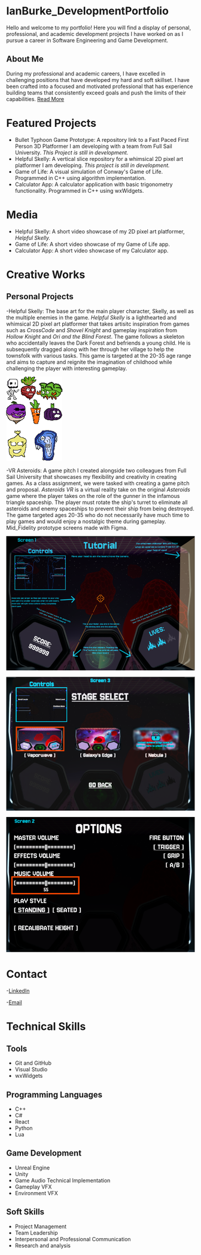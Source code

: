 # IanBurke_DevelopmentPortfolio
Hello and welcome to my portfolio! Here you will find a display of personal, professional, and academic development projects I have worked on as I pursue a career in Software Engineering and Game Development.

## About Me
During my professional and academic careers, I have excelled in challenging positions that have developed my hard and soft skillset. I have been crafted into a focused and motivated professional that has experience building teams that consistently exceed goals and push the limits of their capabilities. [Read More](./About_Me.md)

# Featured Projects
- Bullet Typhoon Game Prototype: A repository link to a Fast Paced First Person 3D Platformer I am developing with a team from Full Sail University. _This Project is still in development._
- Helpful Skelly: A vertical slice repository for a whimsical 2D pixel art platformer I am developing. _This project is still in development._
- Game of Life: A visual simulation of Conway's Game of Life. Programmed in C++ using algorithm implementation.
- Calculator App: A calculator application with basic trigonometry functionality. Programmed in C++ using wxWidgets. 

# Media
- Helpful Skelly: A short video showcase of my 2D pixel art platformer, _Helpful Skelly._
- Game of Life: A short video showcase of my Game of Life app.
- Calculator App: A short video showcase of my Calculator app.

# Creative Works
## Personal Projects
-Helpful Skelly: The base art for the main player character, Skelly, as well as the multiple enemies in the game. _Helpful Skelly_ is a lighthearted and whimsical 2D pixel art platformer that takes artisitc inspiration from games such as _CrossCode_ and _Shovel Knight_ and gameplay inspiration from _Hollow Knight_ and _Ori and the Blind Forest_. The game follows a skeleton who accidentally leaves the Dark Forest and befriends a young child. He is subsequently dragged along with her through her village to help the townsfolk with various tasks. This game is targeted at the 20-35 age range and aims to capture and reignite the imagination of childhood while challenging the player with interesting gameplay.

![Helpful Skelly Master Character Pixel Art](./Media/Skelly_Character_Master.png)

-VR Asteroids: A game pitch I created alongside two colleagues from Full Sail University that showcases my flexibility and creativity in creating games. As a class assignment, we were tasked with creating a game pitch and proposal. _Asteroids VR_ is a virtual reality take on the original _Asteroids_ game where the player takes on the role of the gunner in the infamous triangle spaceship. The player must rotate the ship's turret to eliminate all asteroids and enemy spaceships to prevent their ship from being destroyed. The game targeted ages 20-35 who do not necessarily have much time to play games and would enjoy a nostalgic theme during gameplay. Mid_Fidelity prototype screens made with Figma.

![VR Asteroids Tutorial](./Media/VR_Asteroids_Tutorial.png)

![VR Asteroids Level Select](./Media/VR_Asteroids_Level_Select.png)

![VR Asteroids Tutorial](./Media/VR_Asteroids_Menu_Options.png)

# Contact
-[LinkedIn](www.linkedin.com/in/ian-burke-b349022b1)

-[Email](mailto:i.burke141@gmail.com)

# Technical Skills

## Tools
- Git and GitHub
- Visual Studio
- wxWidgets

## Programming Languages
- C++
- C#
- React
- Python
- Lua

## Game Development
- Unreal Engine
- Unity
- Game Audio Technical Implementation
- Gameplay VFX
- Environment VFX

## Soft Skills
- Project Management
- Team Leadership
- Interpersonal and Professional Communication
- Research and analysis
